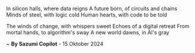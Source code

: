 In silicon halls, where data reigns
A future born, of circuits and chains
Minds of steel, with logic cold
Human hearts, with code to be told

The winds of change, with whispers sweet
Echoes of a digital retreat
From mortal hands, to algorithm's sway
A new world dawns, in AI's gray

~ <b>By Sazumi Copilot</b> - 15 Oktober 2024